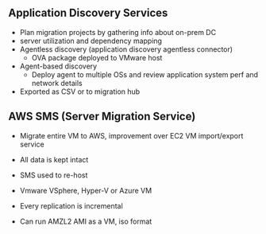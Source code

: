 ## Application Discovery Services

* Plan migration projects by gathering info about on-prem DC
* server utilization and dependency mapping
* Agentless discovery (application discovery agentless connector)
  * OVA package deployed to VMware host
* Agent-based discovery
  * Deploy agent to multiple OSs and review application system perf and network details
* Exported as CSV or to migration hub

## AWS SMS (Server Migration Service)

* Migrate entire VM to AWS, improvement over EC2 VM import/export service
* All data is kept intact
* SMS used to re-host
* Vmware VSphere, Hyper-V or Azure VM

* Every replication is incremental

* Can run AMZL2 AMI as a VM, iso format